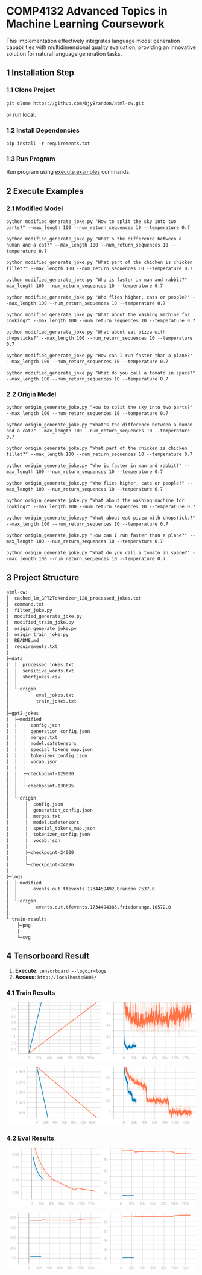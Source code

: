 # COMP4132 Advanced Topics in Machine Learning Coursework

This implementation effectively integrates language model generation capabilities with multidimensional quality evaluation, providing an innovative solution for natural language generation tasks.

## 1 Installation Step

### 1.1 Clone Project

```shell
git clone https://github.com/DjyBrandon/atml-cw.git
```
or run local.

### 1.2 Install Dependencies

```shell
pip install -r requirements.txt
```

### 1.3 Run Program

Run program using [execute examples](#execute-examples) commands.

## 2 Execute Examples

### 2.1 Modified Model

```shell
python modified_generate_joke.py "How to split the sky into two parts?" --max_length 100 --num_return_sequences 10 --temperature 0.7
```
```shell
python modified_generate_joke.py "What's the difference between a human and a cat?" --max_length 100 --num_return_sequences 10 --temperature 0.7
```
```shell
python modified_generate_joke.py "What part of the chicken is chicken fillet?" --max_length 100 --num_return_sequences 10 --temperature 0.7
```
```shell
python modified_generate_joke.py "Who is faster in man and rabbit?" --max_length 100 --num_return_sequences 10 --temperature 0.7
```
```shell
python modified_generate_joke.py "Who flies higher, cats or people?" --max_length 100 --num_return_sequences 10 --temperature 0.7
```
```shell
python modified_generate_joke.py "What about the washing machine for cooking?" --max_length 100 --num_return_sequences 10 --temperature 0.7
```
```shell
python modified_generate_joke.py "What about eat pizza with chopsticks?" --max_length 100 --num_return_sequences 10 --temperature 0.7
```
```shell
python modified_generate_joke.py "How can I run faster than a plane?" --max_length 100 --num_return_sequences 10 --temperature 0.7
```
```shell
python modified_generate_joke.py "What do you call a tomato in space?" --max_length 100 --num_return_sequences 10 --temperature 0.7
```

### 2.2 Origin Model

```shell
python origin_generate_joke.py "How to split the sky into two parts?" --max_length 100 --num_return_sequences 10 --temperature 0.7
```
```shell
python origin_generate_joke.py "What's the difference between a human and a cat?" --max_length 100 --num_return_sequences 10 --temperature 0.7
```
```shell
python origin_generate_joke.py "What part of the chicken is chicken fillet?" --max_length 100 --num_return_sequences 10 --temperature 0.7
```
```shell
python origin_generate_joke.py "Who is faster in man and rabbit?" --max_length 100 --num_return_sequences 10 --temperature 0.7
```
```shell
python origin_generate_joke.py "Who flies higher, cats or people?" --max_length 100 --num_return_sequences 10 --temperature 0.7
```
```shell
python origin_generate_joke.py "What about the washing machine for cooking?" --max_length 100 --num_return_sequences 10 --temperature 0.7
```
```shell
python origin_generate_joke.py "What about eat pizza with chopsticks?" --max_length 100 --num_return_sequences 10 --temperature 0.7
```
```shell
python origin_generate_joke.py "How can I run faster than a plane?" --max_length 100 --num_return_sequences 10 --temperature 0.7
```
```shell
python origin_generate_joke.py "What do you call a tomato in space?" --max_length 100 --num_return_sequences 10 --temperature 0.7
```

## 3 Project Structure

```text
atml-cw:
│  cached_lm_GPT2Tokenizer_128_processed_jokes.txt
│  command.txt
│  filter_joke.py
│  modified_generate_joke.py
│  modified_train_joke.py
│  origin_generate_joke.py
│  origin_train_joke.py
│  README.md
│  requirements.txt
│
├─data
│  │  processed_jokes.txt
│  │  sensitive_words.txt
│  │  shortjokes.csv
│  │  
│  └─origin
│          eval_jokes.txt
│          train_jokes.txt
│
├─gpt2-jokes
│  ├─modified
│  │  │  config.json
│  │  │  generation_config.json
│  │  │  merges.txt
│  │  │  model.safetensors
│  │  │  special_tokens_map.json
│  │  │  tokenizer_config.json
│  │  │  vocab.json
│  │  │  
│  │  ├─checkpoint-129000
│  │  │
│  │  └─checkpoint-130695
│  │
│  └─origin
│      │  config.json
│      │  generation_config.json
│      │  merges.txt
│      │  model.safetensors
│      │  special_tokens_map.json
│      │  tokenizer_config.json
│      │  vocab.json
│      │
│      ├─checkpoint-24000
│      │
│      └─checkpoint-24096
│
├─logs
│  ├─modified
│  │      events.out.tfevents.1734459492.Brandon.7537.0
│  │
│  └─origin
│          events.out.tfevents.1734494385.friedorange.10572.0
│
└─train-results
    ├─png
    │
    └─svg
```

## 4 Tensorboard Result

1. **Execute**: `tensorboard --logdir=logs`
2. **Access**: `http://localhost:6006/`

### 4.1 Train Results

<img src="train-results/svg/train_epoch.svg" width="50%"><img src="train-results/svg/train_grad_norm.svg" width="50%">

<img src="train-results/svg/train_learning_rate.svg" width="50%"><img src="train-results/svg/train_loss.svg" width="50%">

### 4.2 Eval Results

<img src="train-results/svg/eval_loss.svg" width="50%"><img src="train-results/svg/eval_runtime.svg" width="50%">

<img src="train-results/svg/eval_samples_per_second.svg" width="50%"><img src="train-results/svg/eval_steps_per_second.svg" width="50%">
